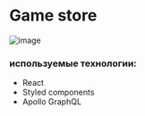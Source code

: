 # Game store 

![image](https://user-images.githubusercontent.com/61065956/145689551-216c72a4-5160-43f4-876c-34a557e37e98.png)

### используемые технологии:
- React
- Styled components
- Apollo GraphQL
